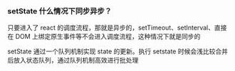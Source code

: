 ### setState 什么情况下同步异步？

只要进入了 react 的调度流程，那就是异步的，setTimeout、setInterval、直接在 DOM 上绑定原生事件等不会进入调度流程，这种情况下就是同步的

setState 通过一个队列机制实现 state 的更新。执行 setstate 时候会浅比较合并后放入状态队列，通过队列机制高效进行批处理
